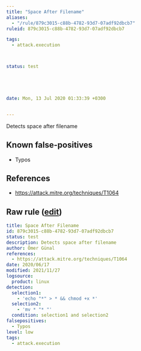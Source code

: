 ```yaml
---
title: "Space After Filename"
aliases:
  - "/rule/879c3015-c88b-4782-93d7-07adf92dbcb7"
ruleid: 879c3015-c88b-4782-93d7-07adf92dbcb7

tags:
  - attack.execution



status: test





date: Mon, 13 Jul 2020 01:33:39 +0300


---
```


Detects space after filename

<!--more-->


## Known false-positives

* Typos



## References

* https://attack.mitre.org/techniques/T1064


## Raw rule ([edit](https://github.com/SigmaHQ/sigma/edit/master/rules/linux/builtin/lnx_space_after_filename_.yml))
```yaml
title: Space After Filename
id: 879c3015-c88b-4782-93d7-07adf92dbcb7
status: test
description: Detects space after filename
author: Ömer Günal
references:
  - https://attack.mitre.org/techniques/T1064
date: 2020/06/17
modified: 2021/11/27
logsource:
  product: linux
detection:
  selection1:
    - 'echo "*" > * && chmod +x *'
  selection2:
    - 'mv * "* "'
  condition: selection1 and selection2
falsepositives:
  - Typos
level: low
tags:
  - attack.execution

```

